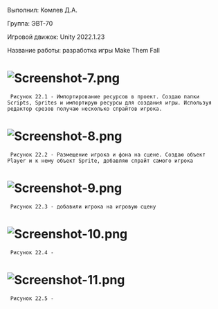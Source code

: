 Выполнил: Комлев Д.А.

Группа: ЭВТ-70

Игровой движок: Unity 2022.1.23

Название работы: разработка игры Make Them Fall

# ![Screenshot-7.png](https://i.postimg.cc/htxkJK7m/Screenshot-7.png)
     Рисунок 22.1 - Импортирование ресурсов в проект. Создаю папки Scripts, Sprites и импортирую ресурсы для создания игры. Используя редактор срезов получаю несколько спрайтов игрока.

# ![Screenshot-8.png](https://i.postimg.cc/TwkF8wBz/Screenshot-8.png)

     Рисунок 22.2 - Размещение игрока и фона на сцене. Создаю объект Player и к нему объект Sprite, добавляю спрайт самого игрока 
     
# ![Screenshot-9.png](https://i.postimg.cc/Prvccdy7/Screenshot-9.png)

     Рисунок 22.3 - добавили игрока на игровую сцену
     
# ![Screenshot-10.png](https://i.postimg.cc/YCcVBTyC/Screenshot-10.png)

     Рисунок 22.4 -
     
# ![Screenshot-11.png](https://i.postimg.cc/L51czS0G/Screenshot-11.png) 

     Рисунок 22.5 -

